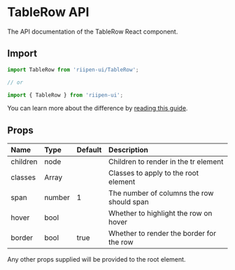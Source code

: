 <!--- This documentation is automatically generated, do not try to edit it. -->

# TableRow API

<p class="description">The API documentation of the TableRow React component.</p>

## Import

```js
import TableRow from 'riipen-ui/TableRow';

// or

import { TableRow } from 'riipen-ui';
```

You can learn more about the difference by [reading this guide](/guides/bundle-size).

## Props

| Name | Type | Default | Description |
|:-----|:-----|:--------|:------------|
| <span class="prop-name">children</span> | <span class="prop-type">node</span> |  | Children to render in the tr element |
| <span class="prop-name">classes</span> | <span class="prop-type">Array<string></span> |  | Classes to apply to the root element |
| <span class="prop-name">span</span> | <span class="prop-type">number</span> | <span class="prop-default">1</span> | The number of columns the row should span |
| <span class="prop-name">hover</span> | <span class="prop-type">bool</span> |  | Whether to highlight the row on hover |
| <span class="prop-name">border</span> | <span class="prop-type">bool</span> | <span class="prop-default">true</span> | Whether to render the border for the row |


Any other props supplied will be provided to the root element.